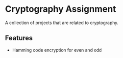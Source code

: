# Cryptography Assignment

A collection of projects that are related to cryptography.

## Features

- Hamming code encryption for even and odd